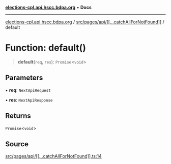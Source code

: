 [**elections-cpl.api.hscc.bdpa.org**](../../../../../README.md) • **Docs**

***

[elections-cpl.api.hscc.bdpa.org](../../../../../README.md) / [src/pages/api/\[\[...catchAllForNotFound\]\]](../README.md) / default

# Function: default()

> **default**(`req`, `res`): `Promise`\<`void`\>

## Parameters

• **req**: `NextApiRequest`

• **res**: `NextApiResponse`

## Returns

`Promise`\<`void`\>

## Source

[src/pages/api/\[\[...catchAllForNotFound\]\].ts:14](https://github.com/nhscc/elections_cpl.api.hscc.bdpa.org/blob/46ed5b306a3fd199be2bd28706c3da03542c6da3/src/pages/api/[[...catchAllForNotFound]].ts#L14)
